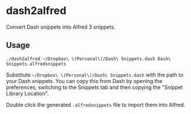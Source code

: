 # dash2alfred

Convert Dash snippets into Alfred 3 snippets.

## Usage

    ./dash2alfred ~/Dropbox\ \(Personal\)/Dash\ Snippets.dash Dash\ Snippets.alfredsnippets

Substitute `~/Dropbox\ \(Personal\)/Dash\ Snippets.dash` with the path
to your Dash snippets. You can copy this from Dash by opening the
preferences, switching to the Snippets tab and then copying the
"Snippet Library Location".

Double click the generated `.alfredsnippets` file to import them into
Alfred.
